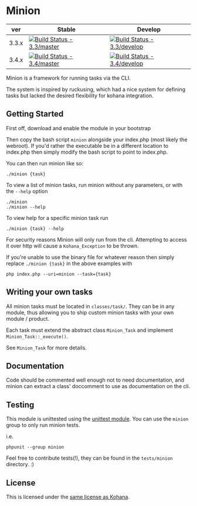 # Minion

| ver   | Stable                                                                                                                           | Develop                                                                                                                            |
|-------|----------------------------------------------------------------------------------------------------------------------------------|------------------------------------------------------------------------------------------------------------------------------------|
| 3.3.x | [![Build Status - 3.3/master](https://travis-ci.org/kohana/minion.svg?branch=3.3%2Fmaster)](https://travis-ci.org/kohana/minion) | [![Build Status - 3.3/develop](https://travis-ci.org/kohana/minion.svg?branch=3.3%2Fdevelop)](https://travis-ci.org/kohana/minion) |
| 3.4.x | [![Build Status - 3.4/master](https://travis-ci.org/kohana/minion.svg?branch=3.4%2Fmaster)](https://travis-ci.org/kohana/minion) | [![Build Status - 3.4/develop](https://travis-ci.org/kohana/minion.svg?branch=3.4%2Fdevelop)](https://travis-ci.org/kohana/minion) |

Minion is a framework for running tasks via the CLI.

The system is inspired by ruckusing, which had a nice system for defining tasks but lacked the desired flexibility for kohana integration.

## Getting Started

First off, download and enable the module in your bootstrap

Then copy the bash script `minion` alongside your index.php (most likely the webroot).
If you'd rather the executable be in a different location to index.php then simply modify the bash script to point to index.php.

You can then run minion like so:

	./minion {task}

To view a list of minion tasks, run minion without any parameters, or with the `--help` option

	./minion
	./minion --help

To view help for a specific minion task run

	./minion {task} --help

For security reasons Minion will only run from the cli.  Attempting to access it over http will cause
a `Kohana_Exception` to be thrown.

If you're unable to use the binary file for whatever reason then simply replace `./minion {task}` in the above
examples with

	php index.php --uri=minion --task={task}

## Writing your own tasks

All minion tasks must be located in `classes/task/`.  They can be in any module, thus allowing you to
ship custom minion tasks with your own module / product.

Each task must extend the abstract class `Minion_Task` and implement `Minion_Task::_execute()`.

See `Minion_Task` for more details.

## Documentation

Code should be commented well enough not to need documentation, and minion can extract a class' doccomment to use
as documentation on the cli.

## Testing

This module is unittested using the [unittest module](http://github.com/kohana/unittest).
You can use the `minion` group to only run minion tests.

i.e.

	phpunit --group minion

Feel free to contribute tests(!), they can be found in the `tests/minion` directory. :)

## License

This is licensed under the [same license as Kohana](http://kohanaframework.org/license).
